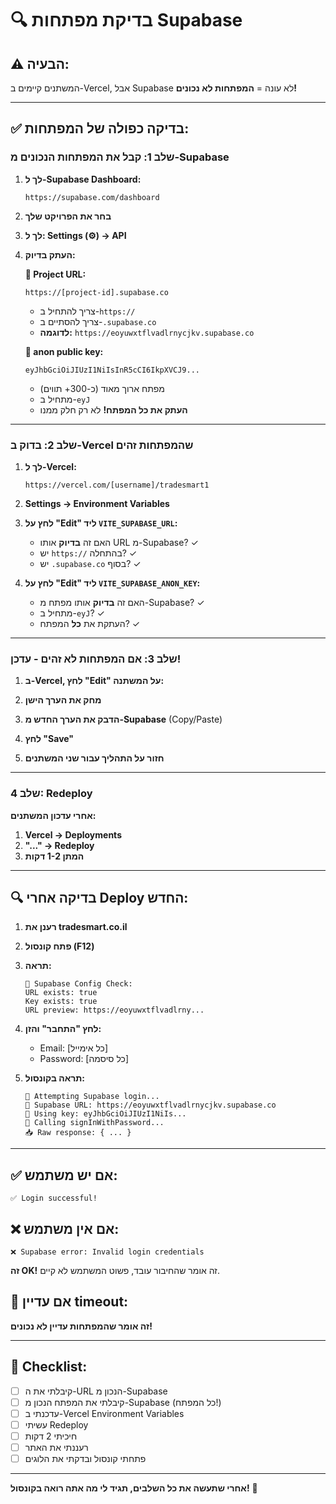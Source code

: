 # 🔍 בדיקת מפתחות Supabase

## ⚠️ הבעיה:
המשתנים קיימים ב-Vercel, אבל Supabase לא עונה = **המפתחות לא נכונים!**

---

## ✅ בדיקה כפולה של המפתחות:

### שלב 1: קבל את המפתחות הנכונים מ-Supabase

1. **לך ל-Supabase Dashboard:**
   ```
   https://supabase.com/dashboard
   ```

2. **בחר את הפרויקט שלך**

3. **לך ל: Settings (⚙️) → API**

4. **העתק בדיוק:**

   **📍 Project URL:**
   ```
   https://[project-id].supabase.co
   ```
   - צריך להתחיל ב-`https://`
   - צריך להסתיים ב-`.supabase.co`
   - **לדוגמה:** `https://eoyuwxtflvadlrnycjkv.supabase.co`

   **🔑 anon public key:**
   ```
   eyJhbGciOiJIUzI1NiIsInR5cCI6IkpXVCJ9...
   ```
   - מפתח ארוך מאוד (כ-300+ תווים)
   - מתחיל ב-`eyJ`
   - **העתק את כל המפתח!** לא רק חלק ממנו

---

### שלב 2: בדוק ב-Vercel שהמפתחות זהים

1. **לך ל-Vercel:**
   ```
   https://vercel.com/[username]/tradesmart1
   ```

2. **Settings → Environment Variables**

3. **לחץ על "Edit" ליד `VITE_SUPABASE_URL`:**
   - האם זה **בדיוק** אותו URL מ-Supabase? ✓
   - יש `https://` בהתחלה? ✓
   - יש `.supabase.co` בסוף? ✓

4. **לחץ על "Edit" ליד `VITE_SUPABASE_ANON_KEY`:**
   - האם זה **בדיוק** אותו מפתח מ-Supabase? ✓
   - מתחיל ב-`eyJ`? ✓
   - העתקת את **כל** המפתח? ✓

---

### שלב 3: אם המפתחות לא זהים - עדכן!

1. **ב-Vercel, לחץ "Edit" על המשתנה:**

2. **מחק את הערך הישן**

3. **הדבק את הערך החדש מ-Supabase** (Copy/Paste)

4. **לחץ "Save"**

5. **חזור על התהליך עבור שני המשתנים**

---

### שלב 4: Redeploy

**אחרי עדכון המשתנים:**

1. **Vercel → Deployments**
2. **"..." → Redeploy**
3. **המתן 1-2 דקות**

---

## 🔍 בדיקה אחרי Deploy החדש:

1. **רענן את tradesmart.co.il**

2. **פתח קונסול (F12)**

3. **תראה:**
   ```
   🔧 Supabase Config Check:
   URL exists: true
   Key exists: true
   URL preview: https://eoyuwxtflvadlrny...
   ```

4. **לחץ "התחבר" והזן:**
   - Email: [כל אימייל]
   - Password: [כל סיסמה]

5. **תראה בקונסול:**
   ```
   🔐 Attempting Supabase login...
   📍 Supabase URL: https://eoyuwxtflvadlrnycjkv.supabase.co
   🔑 Using key: eyJhbGciOiJIUzI1NiIs...
   📡 Calling signInWithPassword...
   📥 Raw response: { ... }
   ```

---

## ✅ אם יש משתמש:
```
✅ Login successful!
```

## ❌ אם אין משתמש:
```
❌ Supabase error: Invalid login credentials
```
**זה OK!** זה אומר שהחיבור עובד, פשוט המשתמש לא קיים.

## 🚨 אם עדיין timeout:
**זה אומר שהמפתחות עדיין לא נכונים!**

---

## 📝 Checklist:

- [ ] קיבלתי את ה-URL הנכון מ-Supabase
- [ ] קיבלתי את המפתח הנכון מ-Supabase (כל המפתח!)
- [ ] עדכנתי ב-Vercel Environment Variables
- [ ] עשיתי Redeploy
- [ ] חיכיתי 2 דקות
- [ ] רעננתי את האתר
- [ ] פתחתי קונסול ובדקתי את הלוגים

---

**אחרי שתעשה את כל השלבים, תגיד לי מה אתה רואה בקונסול!** 👀

